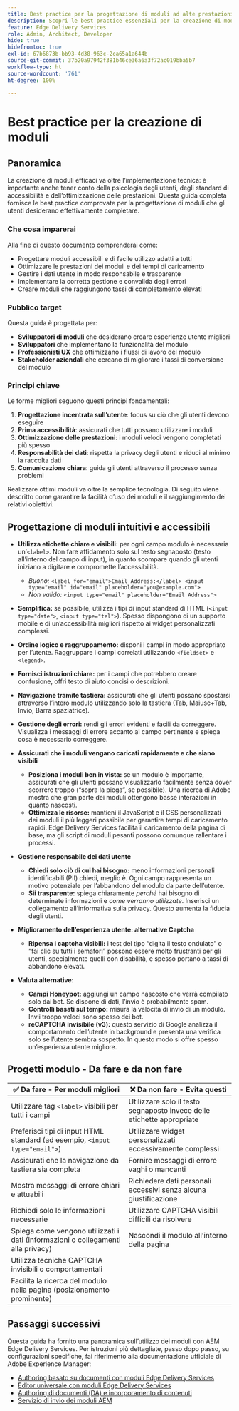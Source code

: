 ```yaml
---
title: Best practice per la progettazione di moduli ad alte prestazioni
description: Scopri le best practice essenziali per la creazione di moduli intuitivi, accessibili e dalle prestazioni elevate tramite AEM Forms. Migliora la qualità dei dati, l’esperienza utente e i tassi di successo degli invii.
feature: Edge Delivery Services
role: Admin, Architect, Developer
hide: true
hidefromtoc: true
exl-id: 67b6873b-bb93-4d38-963c-2ca65a1a644b
source-git-commit: 37b20a97942f381b46ce36a6a3f72ac019bba5b7
workflow-type: ht
source-wordcount: '761'
ht-degree: 100%

---
```


# Best practice per la creazione di moduli

## Panoramica

La creazione di moduli efficaci va oltre l’implementazione tecnica: è importante anche tener conto della psicologia degli utenti, degli standard di accessibilità e dell’ottimizzazione delle prestazioni. Questa guida completa fornisce le best practice comprovate per la progettazione di moduli che gli utenti desiderano effettivamente completare.

### Che cosa imparerai

Alla fine di questo documento comprenderai come:

* Progettare moduli accessibili e di facile utilizzo adatti a tutti
* Ottimizzare le prestazioni dei moduli e dei tempi di caricamento
* Gestire i dati utente in modo responsabile e trasparente
* Implementare la corretta gestione e convalida degli errori
* Creare moduli che raggiungono tassi di completamento elevati

### Pubblico target

Questa guida è progettata per:

* **Sviluppatori di moduli** che desiderano creare esperienze utente migliori
* **Sviluppatori** che implementano la funzionalità del modulo
* **Professionisti UX** che ottimizzano i flussi di lavoro del modulo
* **Stakeholder aziendali** che cercano di migliorare i tassi di conversione del modulo

### Principi chiave

Le forme migliori seguono questi principi fondamentali:

1. **Progettazione incentrata sull’utente**: focus su ciò che gli utenti devono eseguire
2. **Prima accessibilità**: assicurati che tutti possano utilizzare i moduli
3. **Ottimizzazione delle prestazioni**: i moduli veloci vengono completati più spesso
4. **Responsabilità dei dati**: rispetta la privacy degli utenti e riduci al minimo la raccolta dati
5. **Comunicazione chiara**: guida gli utenti attraverso il processo senza problemi

Realizzare ottimi moduli va oltre la semplice tecnologia. Di seguito viene descritto come garantire la facilità d’uso dei moduli e il raggiungimento dei relativi obiettivi:

## Progettazione di moduli intuitivi e accessibili

* **Utilizza etichette chiare e visibili:** per ogni campo modulo è necessaria un’`<label>`. Non fare affidamento solo sul testo segnaposto (testo all’interno del campo di input), in quanto scompare quando gli utenti iniziano a digitare e compromette l’accessibilità.
   * *Buono:* `<label for="email">Email Address:</label> <input type="email" id="email" placeholder="you@example.com">`
   * *Non valido:* `<input type="email" placeholder="Email Address">`
* **Semplifica:** se possibile, utilizza i tipi di input standard di HTML (`<input type="date">`, `<input type="tel">`). Spesso dispongono di un supporto mobile e di un’accessibilità migliori rispetto ai widget personalizzati complessi.
* **Ordine logico e raggruppamento:** disponi i campi in modo appropriato per l’utente. Raggruppare i campi correlati utilizzando `<fieldset>` e `<legend>`.
* **Fornisci istruzioni chiare:** per i campi che potrebbero creare confusione, offri testo di aiuto concisi o descrizioni.
* **Navigazione tramite tastiera:** assicurati che gli utenti possano spostarsi attraverso l’intero modulo utilizzando solo la tastiera (Tab, Maiusc+Tab, Invio, Barra spaziatrice).
* **Gestione degli errori:** rendi gli errori evidenti e facili da correggere. Visualizza i messaggi di errore accanto al campo pertinente e spiega cosa è necessario correggere.

* **Assicurati che i moduli vengano caricati rapidamente e che siano visibili**

   * **Posiziona i moduli ben in vista:** se un modulo è importante, assicurati che gli utenti possano visualizzarlo facilmente senza dover scorrere troppo (“sopra la piega”, se possibile). Una ricerca di Adobe mostra che gran parte dei moduli ottengono basse interazioni in quanto nascosti.
   * **Ottimizza le risorse:** mantieni il JavaScript e il CSS personalizzati dei moduli il più leggeri possibile per garantire tempi di caricamento rapidi. Edge Delivery Services facilita il caricamento della pagina di base, ma gli script di moduli pesanti possono comunque rallentare i processi.

* **Gestione responsabile dei dati utente**
   * **Chiedi solo ciò di cui hai bisogno:** meno informazioni personali identificabili (PII) chiedi, meglio è. Ogni campo rappresenta un motivo potenziale per l’abbandono del modulo da parte dell’utente.
   * **Sii trasparente:** spiega chiaramente *perché* hai bisogno di determinate informazioni e *come verranno utilizzate*. Inserisci un collegamento all’informativa sulla privacy. Questo aumenta la fiducia degli utenti.

* **Miglioramento dell’esperienza utente: alternative Captcha**

   * **Ripensa i captcha visibili:** i test del tipo “digita il testo ondulato” o “fai clic su tutti i semafori” possono essere molto frustranti per gli utenti, specialmente quelli con disabilità, e spesso portano a tassi di abbandono elevati.

* **Valuta alternative:**
   * **Campi Honeypot:** aggiungi un campo nascosto che verrà compilato solo dai bot. Se dispone di dati, l’invio è probabilmente spam.
   * **Controlli basati sul tempo:** misura la velocità di invio di un modulo. Invii troppo veloci sono spesso dei bot.
   * **reCAPTCHA invisibile (v3):** questo servizio di Google analizza il comportamento dell’utente in background e presenta una verifica solo se l’utente sembra sospetto. In questo modo si offre spesso un’esperienza utente migliore.

## Progetti modulo - Da fare e da non fare

| ✅ Da fare - Per moduli migliori | ❌ Da non fare - Evita questi |
|----------------------------------------------------------------------|------------------------------------------------------------------|
| Utilizzare tag `<label>` visibili per tutti i campi | Utilizzare solo il testo segnaposto invece delle etichette appropriate |
| Preferisci tipi di input HTML standard (ad esempio, `<input type="email">`) | Utilizzare widget personalizzati eccessivamente complessi |
| Assicurati che la navigazione da tastiera sia completa | Fornire messaggi di errore vaghi o mancanti |
| Mostra messaggi di errore chiari e attuabili | Richiedere dati personali eccessivi senza alcuna giustificazione |
| Richiedi solo le informazioni necessarie | Utilizzare CAPTCHA visibili difficili da risolvere |
| Spiega come vengono utilizzati i dati (informazioni o collegamenti alla privacy) | Nascondi il modulo all’interno della pagina |
| Utilizza tecniche CAPTCHA invisibili o comportamentali |                                                                  |
| Facilita la ricerca del modulo nella pagina (posizionamento prominente) |                                                                  |


## Passaggi successivi

Questa guida ha fornito una panoramica sull’utilizzo dei moduli con AEM Edge Delivery Services. Per istruzioni più dettagliate, passo dopo passo, su configurazioni specifiche, fai riferimento alla documentazione ufficiale di Adobe Experience Manager:

* [Authoring basato su documenti con moduli Edge Delivery Services](/help/edge/docs/forms/tutorial.md)
* [Editor universale con moduli Edge Delivery Services](/help/edge/docs/forms/universal-editor/overview-universal-editor-for-edge-delivery-services-for-forms.md)
* [Authoring di documenti (DA) e incorporamento di contenuti](https://www.aem.live/developer/da-tutorial)
* [Servizio di invio dei moduli AEM](/help/edge/docs/forms/configure-submission-action-for-eds-forms.md)
